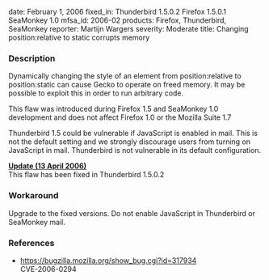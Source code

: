 date: February 1, 2006
fixed_in: Thunderbird 1.5.0.2
          Firefox 1.5.0.1
          SeaMonkey 1.0
mfsa_id: 2006-02
products: Firefox, Thunderbird, SeaMonkey
reporter: Martijn Wargers
severity: Moderate
title: Changing position:relative to static corrupts memory

<h3>Description</h3>

<p>Dynamically changing the style of an element from position:relative
to position:static can cause Gecko to operate on freed memory.
It may be possible to exploit this in order to run arbitrary
code.</p>

<p>This flaw was introduced during Firefox 1.5 and SeaMonkey 1.0
development and does not affect Firefox 1.0 or the Mozilla Suite 1.7</p>

<p class="note">Thunderbird 1.5 could be vulnerable if JavaScript is
enabled in mail. This is not the default setting and we strongly
discourage users from turning on JavaScript in mail. Thunderbird
is not vulnerable in its default configuration.</p>

<p><strong style="text-decoration: underline;">Update (13 April 2006)</strong><br/>
This flaw has been fixed in Thunderbird 1.5.0.2</p>

<h3>Workaround</h3>

<p>Upgrade to the fixed versions. Do not enable JavaScript in Thunderbird
or SeaMonkey mail.</p>

<h3>References</h3>

<ul>
<li><a href="https://bugzilla.mozilla.org/show_bug.cgi?id=317934">
https://bugzilla.mozilla.org/show_bug.cgi?id=317934</a><br/>
CVE-2006-0294</li>
</ul>



